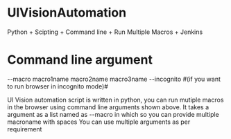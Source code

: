 # UIVisionAutomation
 Python + Scipting + Command line + Run Multiple Macros + Jenkins

# Command line argument
--macro macro1name macro2name macro3name --incognito #(if you want to run browser in incognito mode)#

UI Vision automation script is written in python, you can run mutiple macros in the browser using command line arguments shown above.
It takes a argument as a list named as --macro in which so you can provide multiple macroname with spaces
You can use multiple arguments as per requirement
